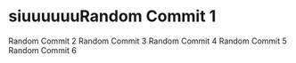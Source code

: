 # siuuuuuuRandom Commit 1
Random Commit 2
Random Commit 3
Random Commit 4
Random Commit 5
Random Commit 6
